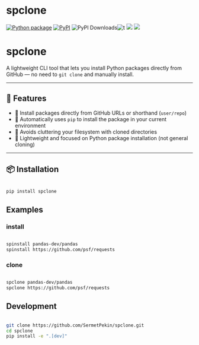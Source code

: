 # spclone
[![Python package](https://github.com/SermetPekin/spclone/actions/workflows/python-package.yml/badge.svg?1)](https://github.com/SermetPekin/spclone/actions/workflows/python-package.yml?1)
[![PyPI](https://img.shields.io/pypi/v/spclone)](https://img.shields.io/pypi/v/spclone) ![PyPI Downloads](https://static.pepy.tech/badge/spclone?2)![t](https://img.shields.io/badge/status-maintained-yellow.svg) [![](https://img.shields.io/github/license/SermetPekin/spclone.svg)](https://github.com/SermetPekin/spclone/blob/master/LICENSE.md) [![](https://img.shields.io/badge/python-3.10+-blue.svg)](https://www.python.org/downloads/) 

# spclone

A lightweight CLI tool that lets you install Python packages directly from GitHub — no need to `git clone` and manually install.

---

## 🚀 Features

- 🔗 Install packages directly from GitHub URLs or shorthand (`user/repo`)
- 🐍 Automatically uses `pip` to install the package in your current environment
- 🧼 Avoids cluttering your filesystem with cloned directories
- 🧪 Lightweight and focused on Python package installation (not general cloning)

---

## 📦 Installation

```bash

pip install spclone

```

## Examples


### install 
```bash

spinstall pandas-dev/pandas
spinstall https://github.com/psf/requests

```

### clone 

```bash

spclone pandas-dev/pandas
spclone https://github.com/psf/requests

```
## Development 

```bash

git clone https://github.com/SermetPekin/spclone.git
cd spclone
pip install -e ".[dev]"

 
```